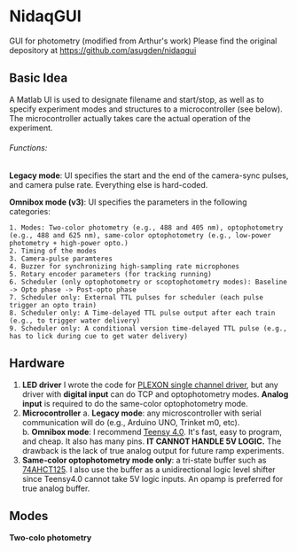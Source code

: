# NidaqGUI
GUI for photometry (modified from Arthur's work)
Please find the original depository at https://github.com/asugden/nidaqgui

## Basic Idea
A Matlab UI is used to designate filename and start/stop, as well as to specify experiment modes and structures to a microcontroller (see below). The microcontroller actually takes care the actual operation of the experiment.

###### Functions:
  **Legacy mode**: UI specifies the start and the end of the camera-sync pulses, and camera pulse rate. Everything else is hard-coded.
  
  **Omnibox mode (v3)**: UI specifies the parameters in the following categories:
  
    1. Modes: Two-color photometry (e.g., 488 and 405 nm), optophotometry (e.g., 488 and 625 nm), same-color optophotometry (e.g., low-power photometry + high-power opto.)
    2. Timing of the modes
    3. Camera-pulse paramteres
    4. Buzzer for synchronizing high-sampling rate microphones
    5. Rotary encoder parameters (for tracking running)
    6. Scheduler (only optophotometry or scoptophotometry modes): Baseline -> Opto phase -> Post-opto phase
    7. Scheduler only: External TTL pulses for scheduler (each pulse trigger an opto train)
    8. Scheduler only: A Time-delayed TTL pulse output after each train (e.g., to trigger water delivery)
    9. Scheduler only: A conditional version time-delayed TTL pulse (e.g., has to lick during cue to get water delivery)
    
## Hardware

  1. **LED driver** I wrote the code for [PLEXON single channel driver](https://plexon.com/wp-content/uploads/2017/06/PlexBright-LD-1-Single-Channel-Driver-User-Guide.pdf), but any driver with **digital input** can do TCP and optophotometry modes. **Analog input** is required to do the same-color optophotometry mode.
  2. **Microcontroller**
    a. **Legacy mode**: any microscontroller with serial communication will do (e.g., Arduino UNO, Trinket m0, etc).  
    b. **Omnibox mode**: I recommend [Teensy 4.0](https://www.pjrc.com/store/teensy40.html). It's fast, easy to program, and cheap. It also has many pins. **IT CANNOT HANDLE 5V LOGIC.** The drawback is the lack of true analog output for future ramp experiments.
  3. **Same-color optophotometry mode only**: a tri-state buffer such as [74AHCT125](https://www.adafruit.com/product/1787). I also use the buffer as a unidirectional logic level shifter since Teensy4.0 cannot take 5V logic inputs. An opamp is preferred for true analog buffer.

## Modes

**Two-colo photometry**

